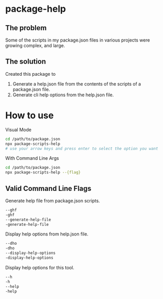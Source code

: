 # package-help

## The problem

Some of the scripts in my package.json files in various projects were growing complex, and large.

## The solution

Created this package to

1. Generate a help.json file from the contents of the scripts of a package.json file.
2. Generate cli help options from the help.json file.

# How to use

Visual Mode

```bash
cd /path/to/package.json
npx package-scripts-help
# use your arrow keys and press enter to select the option you want
```

With Command Line Args

```bash
cd /path/to/package.json
npx package-scripts-help --{flag}
```

## Valid Command Line Flags

Generate help file from package.json scripts.

```bash
--ghf
-ghf
--generate-help-file
-generate-help-file
```

Display help options from help.json file.

```bash
--dho
-dho
--display-help-options
-display-help-options
```

Display help options for this tool.

```bash
--h
-h
--help
-help
```
